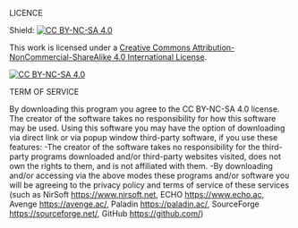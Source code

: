LICENCE

Shield: [![CC BY-NC-SA 4.0][cc-by-nc-sa-shield]][cc-by-nc-sa]

This work is licensed under a
[Creative Commons Attribution-NonCommercial-ShareAlike 4.0 International License][cc-by-nc-sa].

[![CC BY-NC-SA 4.0][cc-by-nc-sa-image]][cc-by-nc-sa]

[cc-by-nc-sa]: http://creativecommons.org/licenses/by-nc-sa/4.0/
[cc-by-nc-sa-image]: https://licensebuttons.net/l/by-nc-sa/4.0/88x31.png
[cc-by-nc-sa-shield]: https://img.shields.io/badge/License-CC%20BY--NC--SA%204.0-lightgrey.svg

TERM OF SERVICE

By downloading this program you agree to the CC BY-NC-SA 4.0 license.
The creator of the software takes no responsibility for how this software may be used. 
Using this software you may have the option of downloading via direct link or via popup window third-party software, if you use these features:
-The creator of the software takes no responsibility for the third-party programs downloaded and/or third-party websites visited, does not own the rights to them, and is not affiliated with them.
-By downloading and/or accessing via the above modes these programs and/or software you will be agreeing to the privacy policy and terms of service of these services (such as NirSoft https://www.nirsoft.net, ECHO https://www.echo.ac, Avenge https://avenge.ac/, Paladin https://paladin.ac/, SourceForge https://sourceforge.net/, GitHub https://github.com/)
